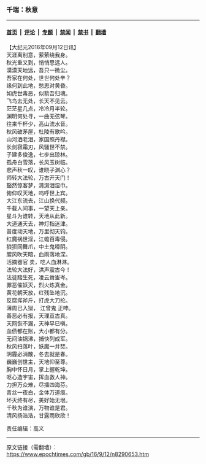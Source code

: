 ### 千瑞：秋意

---

#### [首页](../../../..?n8290653) &nbsp;|&nbsp; [评论](../../../../../epoch-comment?n8290653) &nbsp;|&nbsp; [专题](../../../../../epoch-special?n8290653) &nbsp;|&nbsp; [禁闻](../../../../../epoch-news?n8290653) &nbsp;|&nbsp; [禁书](../../../../../books?n8290653) &nbsp;|&nbsp; [翻墙](https://github.com/gfw-breaker/nogfw/blob/master/README.md?n8290653)


<div class="post_content" id="artbody" itemprop="articleBody">
 <!-- article content begin -->
 <p>
  【大纪元2016年09月12日讯】
  <br/>
  天涯离别意，萦萦绕我身。
  <br/>
  秋光重又到，悄悄思远人。
  <br/>
  漠漠天地远，吾只一微尘。
  <br/>
  吾家在何处，世世何处辛？
  <br/>
  缘何到此地，愁思对黄昏。
  <br/>
  如虎世毒恶，似箭吾归魂。
  <br/>
  飞鸟去无处，长天不见云。
  <br/>
  茫茫星几点，冷冷月半轮。
  <br/>
  渊明何处寻，一曲无弦琴。
  <br/>
  往来千杯少，高山流水音。
  <br/>
  秋风破茅屋，杜陵有歌吟。
  <br/>
  山河洒老泪，家国照丹襟。
  <br/>
  长剑寂霜刃，风骚世不禁。
  <br/>
  子建多俊逸，七步出琼林。
  <br/>
  孤舟白雪落，长风玉树临。
  <br/>
  悲声秋一叹，谁晓子渊心？
  <br/>
  师转大法轮，万古开天门！
  <br/>
  豁然惊客梦，潸潸泪湿巾。
  <br/>
  俯仰叹天地，呜呼世上宾。
  <br/>
  大江东流去，江山换代频。
  <br/>
  千载人间事，一望天上亲。
  <br/>
  星斗为谁转，天地从此新。
  <br/>
  大道通天去，神灯指迷津。
  <br/>
  普度动天地，万里彻天钧。
  <br/>
  红魔祸世淫，江蟾百毒侵。
  <br/>
  狼狈同舞爪，中土鬼嚎阴。
  <br/>
  腥风吹天暗，血雨落地深。
  <br/>
  <ok href="https://www.epochtimes.com/gb/tag/%E6%B4%BB%E6%91%98%E5%99%A8%E5%AE%98.html">
   活摘器官
  </ok>
  卖，吃人血淋淋。
  <br/>
  法轮大法好，洪声震古今！
  <br/>
  法徒踏生死，凌云耸崟岑。
  <br/>
  罪恶催妖灭，烈火炼真金。
  <br/>
  黄花朝天放，红残坠地沉。
  <br/>
  反腐挥斧斤，打虎大刀抡。
  <br/>
  薄周已入狱，
  <ok href="https://www.epochtimes.com/gb/tag/%E6%B1%9F%E6%9B%BE%E9%AC%BC.html">
   江曾鬼
  </ok>
  正呻。
  <br/>
  善恶必有报，天理亘古真。
  <br/>
  天网恢不漏，天神早已嗔。
  <br/>
  血债都在账，大小都有分。
  <br/>
  无间油锅沸，捕快列成军。
  <br/>
  秋风扫落叶，妖魔一并焚。
  <br/>
  阴霾必消散，冬去就是春。
  <br/>
  巍巍创世主，天地仰至尊。
  <br/>
  胸中怀日月，掌上握乾坤。
  <br/>
  呕心造宇宙，挥血救人神。
  <br/>
  力担万众难，尽播四海芬。
  <br/>
  青丝一夜白，金体万道痕。
  <br/>
  坏灭终有尽，美好始无垠。
  <br/>
  千秋为谁演，万物谁是君。
  <br/>
  清风扬浩浩，甘露雨欣欣！
 </p>
 <p>
  责任编辑：高义
 </p>
 <!-- article content end -->
 <div id="below_article_ad">
 </div>
</div>


---

原文链接（需翻墙）：https://www.epochtimes.com/gb/16/9/12/n8290653.htm